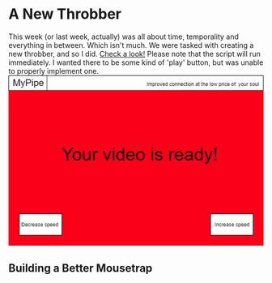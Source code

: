 # A New Throbber
This week (or last week, actually) was all about time, temporality and everything in between. Which isn't much. We were tasked with creating a new throbber, and so I did. [Check a look!](https://cdn.rawgit.com/Magnusaur/aesth-prog/9632f5a5/mini_ex/mini_ex3/p5/empty-example/index.html) Please note that the script will run immediately. I wanted there to be some kind of 'play' button, but was unable to properly implement one. 
![alt](https://github.com/Magnusaur/aesth-prog/blob/master/mini_ex/mini_ex3/screenshot_throbber.png)
## Building a Better Mousetrap
